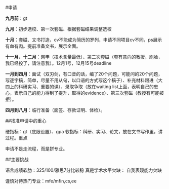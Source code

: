 #申请

**九月前**：gt

**九月**：初步选校、第一次套磁、根据套磁结果调整选校

**十月**：套磁、文书打造，cv不能成为简历的罗列，申请不同项目cv不同，ps展示有血有肉。提前准备文书，展示全面。

**十一月、十二月**：网申（技术含量最低）、第二次套磁（套有意向的教授，刷脸，我已经投了，请注意我）。12月1号，12月15号deadline

**一月到四月**：面试（双刃剑，有口音的话，编了20个问题，可能问的20个问题，写逐字稿，简单，尽量不用从句，以口语的方式写这个稿子）、补充材料跟进（大四上的科研实习、重要的课）、录取争取（放在waiting list上面，表明自己的忠心，表示自己的能力得到了提升，取得的evidence）、第三次套磁（教授有可能被拒）。

**四月到八月**：临行准备（面签、存款证明、体检）。

##找准申请中的重心

硬指标：gt（底限设置）、gpa
软指标：科研、实习、论文，放在文书写作里，讲过程。重点

申请不是走流程，而是拼专业。

##主要挑战

语言成绩软肋：325/100/雅思7分比较稳
真是学术水平欠缺：
自我表现能力欠缺

谨慎对待热门专业：mfe/mfin,cs,ee
